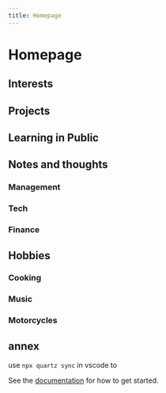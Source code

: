 ```yaml
---
title: Homepage
---
```



# Homepage

## Interests

## Projects

## Learning in Public

## Notes and thoughts

### Management

### Tech

### Finance

## Hobbies

### Cooking

### Music

### Motorcycles

## annex

use `npx quartz sync` in vscode to 

See the [documentation](https://quartz.jzhao.xyz) for how to get started.

